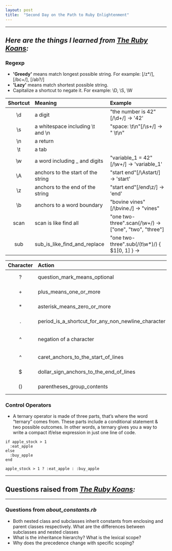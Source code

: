 ```yaml
---
layout: post
title:  "Second Day on the Path to Ruby Enlightenment"
---
```


---
## _Here are the things I learned from [The Ruby Koans](http://rubykoans.com/):_

### Regexp
  - **'Greedy'** means match longest possible string. For example: [/z*/], [/bc+/], [/ab?/]
  - **'Lazy'** means match shortest possible string.
  - Capitalize a shortcut to negate it. For example: \D, \S, \W
  
  | **Shortcut** | **Meaning** | **Example** |
  |:----------:|:--------------|:------|
  | \d | a digit | "the number is 42"[/\d+/] -> '42' |
  | \s | a whitespace including \t and \n | "space: \t\n"[/\s+/] -> " \t\n"|
  | \n | a return ||
  | \t | a tab ||
  | \w | a word including _ and digits | "variable_1 = 42"[/\w+/] -> 'variable_1' |
  | \A | anchors to the start of the string | "start end"[/\Astart/] -> 'start' |
  | \z | anchors to the end of the string | "start end"[/end\z/] -> 'end' |
  | \b | anchors to a word boundary | "bovine vines"[/\bvine./] -> "vines" |
  | scan | scan is like find all | "one two-three".scan(/\w+/) -> ["one", "two", "three"] |
  | sub | sub_is_like_find_and_replace | "one two-three".sub(/(t\w*)/) { $1[0, 1] } -> |
  
  | **Character** | **Action** | **Example** |
  |:-------------:|:-----------|:------|
  | ? | question_mark_means_optional | "abbcccddddeeeee"[/ab?/] -> 'ab' |
  | + | plus_means_one_or_more | "abbcccddddeeeee"[/bc+/] -> 'bccc' |
  | * | asterisk_means_zero_or_more | "abbcccddddeeeee"[/ab*/] -> 'abb' |
  | . | period_is_a_shortcut_for_any_non_newline_character | "abc\n123"[/a.+/] -> 'abc' |
  | ^ | negation of a character | "the number is 42"[/[^0-9]+/] -> 'the number is' |
  | ^ | caret_anchors_to_the_start_of_lines | "num 42\n2 lines"[/^\d+/] -> '2' |
  | $ | dollar_sign_anchors_to_the_end_of_lines | "2 lines\nnum 42"[/\d+$/] -> '42' |
  | () | parentheses_group_contents | "ahahaha"[/(ha)+/] -> 'hahaha' | 
  

  
### Control Operators
  - A ternary operator is made of three parts, that’s where the word “ternary” comes from. These parts include a conditional statement & two possible outcomes. In other words, a ternary gives you a way to write a compact if/else expression in just one line of code.

```
if apple_stock > 1
  :eat_apple
else
  :buy_apple
end
```

```
apple_stock > 1 ? :eat_apple : :buy_apple
```
 

---

## Questions raised from _[The Ruby Koans](http://rubykoans.com/):_
---
### Questions from _about_constants.rb_
- Both nested class and subclasses inherit constants from enclosing and parent classes respectively. What are the differences between subclasses and nested classes 
- What is the inheritance hierarchy? What is the lexical scope?
- Why does the precedence change with specific scoping?



